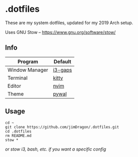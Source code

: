 # .dotfiles
These are my system dotfiles, updated for my 2019 Arch setup. 

Uses GNU Stow – https://www.gnu.org/software/stow/

## Info
| Program        | Default |
|----------------|---------|
| Window Manager | [i3-gaps](https://github.com/Airblader/i3) |
| Terminal       | [kitty](https://github.com/kovidgoyal/kitty)|
| Editor         | [nvim](https://github.com/neovim/neovim)|
| Theme          | [pywal](https://github.com/dylanaraps/pywal)|

## Usage
```
cd ~
git clone https://github.com/jimDragon/.dotfiles.git
cd .dotfiles
rm README.md
stow *
```
*or stow i3, bash, etc. if you want a specific config*
